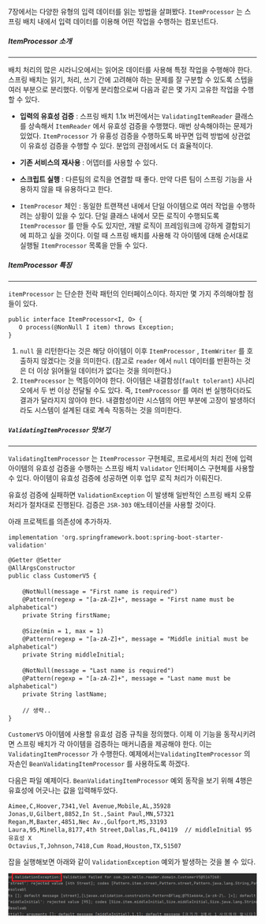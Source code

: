 7장에서는 다양한 유형의 입력 데이터를 읽는 방법을 살펴봤다. `ItemProcessor` 는 스프링 배치 내에서 입력 데이터를 이용해 어떤 작업을 수행하는 컴포넌트다.

##### ItemProcessor 소개
---
배치 처리의 많은 시라니오에서는 읽어온 데이터를 사용해 특정 작업을 수행해야 한다. 스프링 배치는 읽기, 처리, 쓰기 간에 고려해야 하는 문제를 잘 구분할 수 있도록 스텝을 여러 부분으로 분리했다. 이렇게 분리함으로써 다음과 같은 몇 가지 고유한 작업을 수행할 수 있다.

- **입력의 유효성 검증** : 스프링 배치 1.1x 버전에서는 `ValidatingItemReader` 클래스를 상속해서 `ItemReader` 에서 유효성 검증을 수행했다.  매번 상속해야하는 문제가 있었다.  `ItemProcessor` 가 유횽성 검증을 수행하도록 바꾸면 입력 방법에 상관없이 유효성 검증을 수행할 수 있다. 분업의 관점에서도 더 효율적이다.

- **기존 서비스의 재사용** : 어뎁터를 사용할 수 있다.

- **스크립트 실행** : 다른팀의 로직을 연결할 때 좋다. 만약 다른 팀이 스프링 기능을 사용하지 않을 때 유용하다고 한다.

- `ItemProcesor` 체인 : 동일한 트랜잭션 내에서 단일 아이템으로 여러 작업을 수행하려는 상황이 있을 수 있다. 단일 클래스 내에서 모든 로직이 수행되도록 `ItemProcessor` 를 만들 수도 있지만, 개발 로직이 프레임워크에 강하게 결합되기에 피하고 싶을 것이다. 이럴 때 스프링 배치를 사용해 각 아이템에 대해 순서대로 실행될 `ItemProcessor` 목록을 만들 수 있다.


##### ItemProcessor 특징
---

`itemProcessor` 는 단순한 전락 패턴의 인터페이스이다. 하지만 몇 가지 주의해야할 점들이 있다.

```
public interface ItemProcessor<I, O> {  
   O process(@NonNull I item) throws Exception;  
}
```


1. `null` 을 리턴한다는 것은 해당 아이템이 이후 `ItemProcessor` , `ItemWriter` 를 호출하지 않겠다는 것을 의미한다. (참고로 `reader` 에서 `null` 데이터를 반환하는 것은 더 이상 읽어들일 데이터가 없다는 것을 의미한다.)
2. `ItemProcessor` 는 멱등이어야 한다. 아이템은 내결함성(`fault tolerant`) 시나리오에서 두 번 이상 전달될 수도 있다. 즉, `ItemProcessor` 를 여러 번 실행하더라도 결과가 달라지지 않아야 한다.  내결함성이란 시스템의 어떤 부분에 고장이 발생하더라도 시스템이 설계된 대로 계속 작동하는 것을 의미한다.


##### `ValidatingItemProcessor` 맛보기
---

`ValidatingItemProcessor` 는 `ItemProcessor` 구현체로, 프로세서의 처리 전에 입력 아이템의 유효성 검증을 수행하는 스프링 배치 `Validator` 인터페이스 구현체를 사용할 수 있다. 아이템이 유효성 검증에 성공하면 이후 업무 로직 처리가 이뤄진다. 

유효성 검증에 실패하면 `ValidationException` 이 발생해 일반적인 스프링 배치 오류 처리가 절차대로 진행된다. 검증은 `JSR-303` 애노테이션을 사용할 것이다.

아래 프로젝트를 의존성에 추가하자.

```
implementation 'org.springframework.boot:spring-boot-starter-validation'
```


```
@Getter @Setter
@AllArgsConstructor  
public class CustomerV5 {  
  
    @NotNull(message = "First name is required")  
    @Pattern(regexp = "[a-zA-Z]+", message = "First name must be alphabetical")  
    private String firstName;  
  
    @Size(min = 1, max = 1)  
    @Pattern(regexp = "[a-zA-Z]+", message = "Middle initial must be alphabetical")  
    private String middleInitial;  
  
    @NotNull(message = "Last name is required")  
    @Pattern(regexp = "[a-zA-Z]+", message = "Last name must be alphabetical")  
    private String lastName;  
  
    // 생략..
}
```

`CustomerV5` 아이템에 사용할 유효성 검증 규칙을 정의했다. 이제 이 기능을 동작시키려면 스프링 배치가 각 아이템을 검증하는 매커니즘을 제공해야 한다. 이는 `ValidatingItemProcessor` 가 수행한다. 예제에서는``ValidatingItemProcessor`` 의 자손인 `BeanValidatingItemProcessor` 를 사용하도록 하겠다.

다음은 파일 예제이다.  `BeanValidatingItemProcessor` 예외 동작을 보기 위해 4행은 유효성에 어긋나는 값을 입력해두었다.

```
Aimee,C,Hoover,7341,Vel Avenue,Mobile,AL,35928  
Jonas,U,Gilbert,8852,In St.,Saint Paul,MN,57321  
Regan,M,Baxter,4851,Nec Av.,Gulfport,MS,33193  
Laura,95,Minella,8177,4th Street,Dallas,FL,04119  // middleInitial 95 유효성 X
Octavius,T,Johnson,7418,Cum Road,Houston,TX,51507
```

잡을 실행해보면 아래와 같이 `ValidationException` 예외가 발생하는 것을 볼 수 있다.

![[Pasted image 20231212154606.png]](../images/Pasted%20image%2020231212154606.png)
